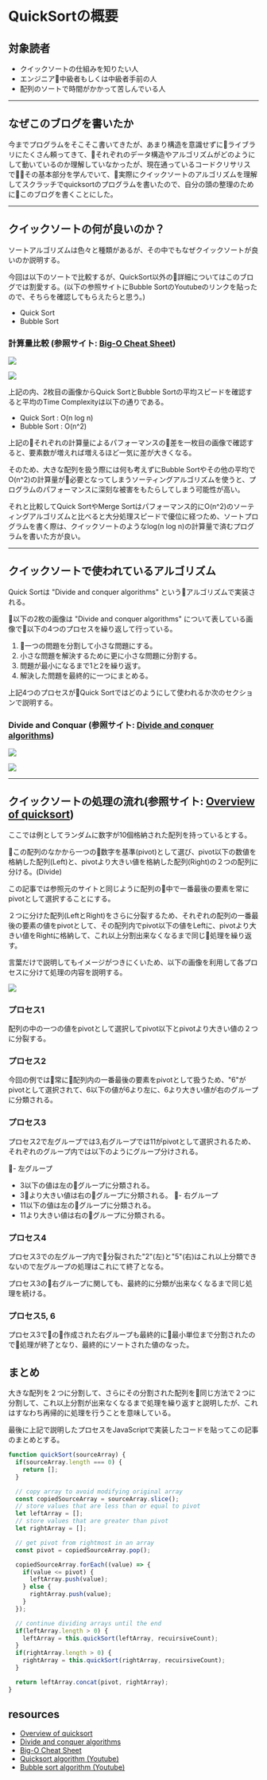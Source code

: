 # QuickSortの概要

## 対象読者

- クイックソートの仕組みを知りたい人
- エンジニア中級者もしくは中級者手前の人
- 配列のソートで時間がかかって苦しんでいる人

---

## なぜこのブログを書いたか

今までプログラムをそこそこ書いてきたが、あまり構造を意識せずにライブラリにたくさん頼ってきて、それぞれのデータ構造やアルゴリズムがどのようにして動いているのか理解していなかったが、現在通っているコードクリサリスでその基本部分を学んでいて、実際にクイックソートのアルゴリズムを理解してスクラッチでquicksortのプログラムを書いたので、自分の頭の整理のためにこのブログを書くことにした。

---

## クイックソートの何が良いのか？

ソートアルゴリズムは色々と種類があるが、その中でもなぜクイックソートが良いのか説明する。

今回は以下のソートで比較するが、QuickSort以外の詳細についてはこのブログでは割愛する。(以下の参照サイトにBubble SortのYoutubeのリンクを貼ったので、そちらを確認してもらえたらと思う。)

- Quick Sort
- Bubble Sort


### 計算量比較 (参照サイト: [Big-O Cheat Sheet](http://bigocheatsheet.com/))

![](./images/2017-10-22-13-42-14.png)

![](./images/2017-10-22-13-43-31.png)

上記の内、2枚目の画像からQuick SortとBubble Sortの平均スピードを確認すると平均のTime Complexityは以下の通りである。

- Quick Sort : O(n log n)
- Bubble Sort : O(n^2)

上記のそれぞれの計算量によるパフォーマンスの差を一枚目の画像で確認すると、要素数が増えれば増えるほど一気に差が大きくなる。

そのため、大きな配列を扱う際には何も考えずにBubble Sortやその他の平均でO(n^2)の計算量が必要となってしまうソーティングアルゴリズムを使うと、プログラムのパフォーマンスに深刻な被害をもたらしてしまう可能性が高い。　　

それと比較してQuick SortやMerge Sortはパフォーマンス的にO(n^2)のソーティングアルゴリズムと比べると大分処理スピードで優位に経つため、ソートプログラムを書く際は、クイックソートのようなlog(n log n)の計算量で済むプログラムを書いた方が良い。

---

## クイックソートで使われているアルゴリズム

Quick Sortは "Divide and conquer algorithms" というアルゴリズムで実装される。

以下の2枚の画像は "Divide and conquer algorithms" について表している画像で以下の4つのプロセスを繰り返して行っている。

1. 一つの問題を分割して小さな問題にする。
2. 小さな問題を解決するために更に小さな問題に分割する。
3. 問題が最小になるまで1と2を繰り返す。
4. 解決した問題を最終的に一つにまとめる。

上記4つのプロセスがQuick Sortではどのようにして使われるか次のセクションで説明する。

### Divide and Conquar (参照サイト: [Divide and conquer algorithms](https://www.khanacademy.org/computing/computer-science/algorithms/merge-sort/a/divide-and-conquer-algorithms))

![](./images/2017-10-22-13-15-43.png)

![](./images/2017-10-22-13-17-50.png)

---

## クイックソートの処理の流れ(参照サイト: [Overview of quicksort](https://www.khanacademy.org/computing/computer-science/algorithms/quick-sort/a/overview-of-quicksort))

ここでは例としてランダムに数字が10個格納された配列を持っているとする。

この配列のなかから一つの数字を基準(pivot)として選び、pivot以下の数値を格納した配列(Left)と、pivotより大きい値を格納した配列(Right)の２つの配列に分ける。(Divide)

この記事では参照元のサイトと同じように配列の中で一番最後の要素を常にpivotとして選択することにする。

２つに分けた配列(LeftとRight)をさらに分裂するため、それぞれの配列の一番最後の要素の値をpivotとして、その配列内でpivot以下の値をLeftに、pivotより大きい値をRightに格納して、これ以上分割出来なくなるまで同じ処理を繰り返す。

言葉だけで説明してもイメージがつきにくいため、以下の画像を利用して各プロセスに分けて処理の内容を説明する。


![](./images/2017-10-22-13-18-56.png)

### プロセス1

配列の中の一つの値をpivotとして選択してpivot以下とpivotより大きい値の２つに分裂する。

### プロセス2

今回の例では常に配列内の一番最後の要素をpivotとして扱うため、"6"がpivotとして選択されて、6以下の値が6より左に、6より大きい値が右のグループに分類される。

### プロセス3

プロセス2で左グループでは3,右グループでは11がpivotとして選択されるため、それぞれのグループ内では以下のようにグループ分けされる。

- 左グループ
  - 3以下の値は左のグループに分類される。
  - 3より大きい値は右のグループに分類される。
- 右グループ
  - 11以下の値は左のグループに分類される。
  - 11より大きい値は右のグループに分類される。

### プロセス4

プロセス3での左グループ内で分裂された"2"(左)と"5"(右)はこれ以上分類できないので左グループの処理はこれにて終了となる。

プロセス3の右グループに関しても、最終的に分類が出来なくなるまで同じ処理を続ける。


### プロセス5, 6

プロセス3での作成された右グループも最終的に最小単位まで分割されたので処理が終了となり、最終的にソートされた値のなった。


## まとめ

大きな配列を２つに分割して、さらにその分割された配列を同じ方法で２つに分割して、これ以上分割が出来なくなるまで処理を繰り返すと説明したが、これはすなわち再帰的に処理を行うことを意味している。

最後に上記で説明したプロセスをJavaScriptで実装したコードを貼ってこの記事のまとめとする。

```js
function quickSort(sourceArray) {
  if(sourceArray.length === 0) {
    return [];
  }

  // copy array to avoid modifying original array
  const copiedSourceArray = sourceArray.slice();
  // store values that are less than or equal to pivot
  let leftArray = [];
  // store values that are greater than pivot
  let rightArray = [];

  // get pivot from rightmost in an array
  const pivot = copiedSourceArray.pop();

  copiedSourceArray.forEach((value) => {
    if(value <= pivot) {
      leftArray.push(value);
    } else {
      rightArray.push(value);
    }
  });

  // continue dividing arrays until the end
  if(leftArray.length > 0) {
    leftArray = this.quickSort(leftArray, recuirsiveCount);
  }
  if(rightArray.length > 0) {
    rightArray = this.quickSort(rightArray, recuirsiveCount);
  }

  return leftArray.concat(pivot, rightArray);
}
```

## resources

- [Overview of quicksort](https://www.khanacademy.org/computing/computer-science/algorithms/quick-sort/a/overview-of-quicksort)
- [Divide and conquer algorithms](https://www.khanacademy.org/computing/computer-science/algorithms/merge-sort/a/divide-and-conquer-algorithms)
- [Big-O Cheat Sheet](http://bigocheatsheet.com/)
- [Quicksort algorithm (Youtube)](https://www.youtube.com/watch?v=COk73cpQbFQ)
- [Bubble sort algorithm (Youtube)](https://www.youtube.com/watch?v=Jdtq5uKz-w4)